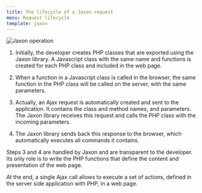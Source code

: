 ```yaml
---
title: The lifecycle of a Jaxon request
menu: Request lifecycle
template: jaxon
---
```


![Jaxon operation](/images/jaxon-operation.png)

1. Initially, the developer creates PHP classes that are exported using the Jaxon library. A Javascript class with the same name and functions is created for each PHP class and included in the web page.

2. When a function in a Javascript class is called in the browser, the same function in the PHP class will be called on the server, with the same parameters.

3. Actually, an Ajax request is automatically created and sent to the application. It contains the class and method names, and parameters. The Jaxon library receives this request and calls the PHP class with the incoming parameters.

5. The Jaxon library sends back this response to the browser, which automatically executes all commands it contains.

Steps 3 and 4 are handled by Jaxon and are transparent to the developer.
Its only role is to write the PHP functions that define the content and presentation of the web page.

At the end, a single Ajax call allows to execute a set of actions, defined in the server side application with PHP, in a web page.
